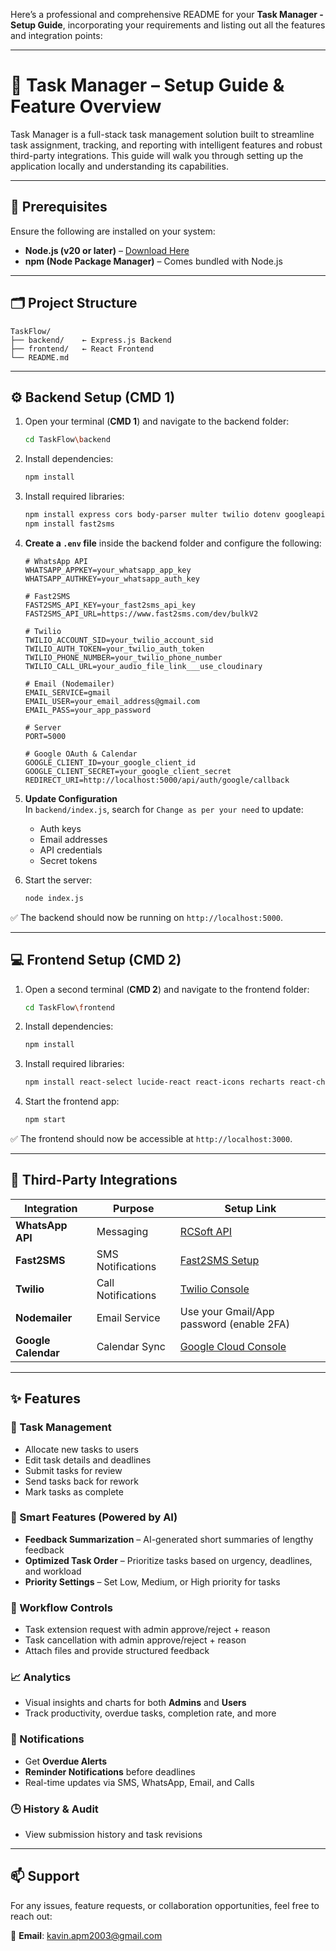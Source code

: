 Here’s a professional and comprehensive README for your **Task Manager - Setup Guide**, incorporating your requirements and listing out all the features and integration points:

---

# 🚀 Task Manager – Setup Guide & Feature Overview

Task Manager is a full-stack task management solution built to streamline task assignment, tracking, and reporting with intelligent features and robust third-party integrations. This guide will walk you through setting up the application locally and understanding its capabilities.

---

## 🔧 Prerequisites

Ensure the following are installed on your system:

- **Node.js (v20 or later)** – [Download Here](https://nodejs.org/)
- **npm (Node Package Manager)** – Comes bundled with Node.js

---

## 🗂 Project Structure

```
TaskFlow/
├── backend/    ← Express.js Backend
├── frontend/   ← React Frontend
└── README.md
```

---

## ⚙️ Backend Setup (CMD 1)

1. Open your terminal (**CMD 1**) and navigate to the backend folder:
   ```sh
   cd TaskFlow\backend
   ```

2. Install dependencies:
   ```sh
   npm install
   ```

3. Install required libraries:
   ```sh
   npm install express cors body-parser multer twilio dotenv googleapis
   npm install fast2sms
   ```

4. **Create a `.env` file** inside the backend folder and configure the following:
   ```
   # WhatsApp API
   WHATSAPP_APPKEY=your_whatsapp_app_key
   WHATSAPP_AUTHKEY=your_whatsapp_auth_key

   # Fast2SMS
   FAST2SMS_API_KEY=your_fast2sms_api_key
   FAST2SMS_API_URL=https://www.fast2sms.com/dev/bulkV2

   # Twilio
   TWILIO_ACCOUNT_SID=your_twilio_account_sid
   TWILIO_AUTH_TOKEN=your_twilio_auth_token
   TWILIO_PHONE_NUMBER=your_twilio_phone_number
   TWILIO_CALL_URL=your_audio_file_link___use_cloudinary

   # Email (Nodemailer)
   EMAIL_SERVICE=gmail
   EMAIL_USER=your_email_address@gmail.com
   EMAIL_PASS=your_app_password

   # Server
   PORT=5000

   # Google OAuth & Calendar
   GOOGLE_CLIENT_ID=your_google_client_id
   GOOGLE_CLIENT_SECRET=your_google_client_secret
   REDIRECT_URI=http://localhost:5000/api/auth/google/callback

   ```

5. **Update Configuration**  
   In `backend/index.js`, search for `Change as per your need` to update:
   - Auth keys
   - Email addresses
   - API credentials
   - Secret tokens

6. Start the server:
   ```sh
   node index.js
   ```

✅ The backend should now be running on `http://localhost:5000`.

---

## 💻 Frontend Setup (CMD 2)

1. Open a second terminal (**CMD 2**) and navigate to the frontend folder:
   ```sh
   cd TaskFlow\frontend
   ```

2. Install dependencies:
   ```sh
   npm install
   ```

3. Install required libraries:
   ```sh
   npm install react-select lucide-react react-icons recharts react-chartjs-2 chart.js react-toastify tone date-fns
   ```

4. Start the frontend app:
   ```sh
   npm start
   ```

✅ The frontend should now be accessible at `http://localhost:3000`.

---

## 🔗 Third-Party Integrations

| Integration       | Purpose            | Setup Link |
|-------------------|--------------------|------------|
| **WhatsApp API**  | Messaging          | [RCSoft API](https://whats-api.rcsoft.in/user/dashboard) |
| **Fast2SMS**      | SMS Notifications  | [Fast2SMS Setup](https://www.fast2sms.com/dashboard/dlt-intro) |
| **Twilio**        | Call Notifications | [Twilio Console](https://console.twilio.com/) |
| **Nodemailer**    | Email Service      | Use your Gmail/App password (enable 2FA) |
| **Google Calendar** | Calendar Sync    | [Google Cloud Console](https://console.cloud.google.com/) |

---

## ✨ Features

### 🔨 Task Management
- Allocate new tasks to users
- Edit task details and deadlines
- Submit tasks for review
- Send tasks back for rework
- Mark tasks as complete

### 🧠 Smart Features (Powered by AI)
- **Feedback Summarization** – AI-generated short summaries of lengthy feedback
- **Optimized Task Order** – Prioritize tasks based on urgency, deadlines, and workload
- **Priority Settings** – Set Low, Medium, or High priority for tasks

### 🔁 Workflow Controls
- Task extension request with admin approve/reject + reason
- Task cancellation with admin approve/reject + reason
- Attach files and provide structured feedback

### 📈 Analytics
- Visual insights and charts for both **Admins** and **Users**
- Track productivity, overdue tasks, completion rate, and more

### 🔔 Notifications
- Get **Overdue Alerts**
- **Reminder Notifications** before deadlines
- Real-time updates via SMS, WhatsApp, Email, and Calls

### 🕒 History & Audit
- View submission history and task revisions

---

## 📫 Support

For any issues, feature requests, or collaboration opportunities, feel free to reach out:

📧 **Email**: [kavin.apm2003@gmail.com](mailto:kavin.apm2003@gmail.com)